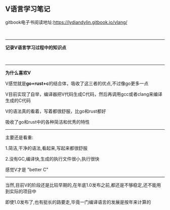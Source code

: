 

## V语言学习笔记



gitbook电子书阅读地址:https://lydiandylin.gitbook.io/vlang/

​		

---

**记录V语言学习过程中的知识点**

​	

---

**为什么喜欢V**

V感觉就是**go+rust+c**的结合体，吸收了这三者的优点,不过像go更多一点

V目前实现了自举，编译器把V代码生成C代码，然后再调用gcc或者clang来编译生成的C代码

V的语法真的看着，写着都很舒服，比go和rust都好

吸收了go和rust中的各种简洁和优秀的特性

------

主要还是看重:

1.简洁,干净的语法,看起来,写起来都很舒服

2.没有GC,编译快,生成的执行文件很小,执行很快

感觉V才是 "better C"

------

当然,目前V的阶段还是比较早期的,在年底1.0发布之前,都还是不够稳定,还不能用到实际的项目中

即使1.0发布了,也有挺长的路要走,毕竟一门编译语言的发展是按年来计算的

### 





